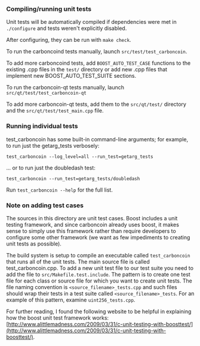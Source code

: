 ### Compiling/running unit tests

Unit tests will be automatically compiled if dependencies were met in `./configure`
and tests weren't explicitly disabled.

After configuring, they can be run with `make check`.

To run the carboncoind tests manually, launch `src/test/test_carboncoin`.

To add more carboncoind tests, add `BOOST_AUTO_TEST_CASE` functions to the existing
.cpp files in the `test/` directory or add new .cpp files that
implement new BOOST_AUTO_TEST_SUITE sections.

To run the carboncoin-qt tests manually, launch `src/qt/test/test_carboncoin-qt`

To add more carboncoin-qt tests, add them to the `src/qt/test/` directory and
the `src/qt/test/test_main.cpp` file.

### Running individual tests

test_carboncoin has some built-in command-line arguments; for
example, to run just the getarg_tests verbosely:

    test_carboncoin --log_level=all --run_test=getarg_tests

... or to run just the doubledash test:

    test_carboncoin --run_test=getarg_tests/doubledash

Run `test_carboncoin --help` for the full list.

### Note on adding test cases

The sources in this directory are unit test cases.  Boost includes a
unit testing framework, and since carboncoin already uses boost, it makes
sense to simply use this framework rather than require developers to
configure some other framework (we want as few impediments to creating
unit tests as possible).

The build system is setup to compile an executable called `test_carboncoin`
that runs all of the unit tests.  The main source file is called
test_carboncoin.cpp. To add a new unit test file to our test suite you need 
to add the file to `src/Makefile.test.include`. The pattern is to create 
one test file for each class or source file for which you want to create 
unit tests.  The file naming convention is `<source_filename>_tests.cpp` 
and such files should wrap their tests in a test suite 
called `<source_filename>_tests`. For an example of this pattern, 
examine `uint256_tests.cpp`.

For further reading, I found the following website to be helpful in
explaining how the boost unit test framework works:
[http://www.alittlemadness.com/2009/03/31/c-unit-testing-with-boosttest/](http://www.alittlemadness.com/2009/03/31/c-unit-testing-with-boosttest/).
